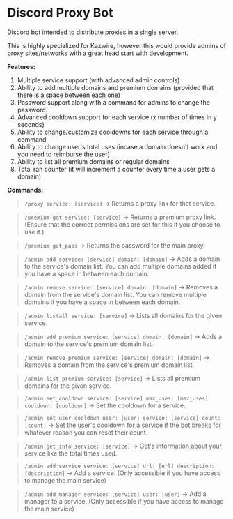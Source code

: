 # Discord Proxy Bot
Discord bot intended to distribute proxies in a single server.

This is highly specialized for Kazwire, however this would provide admins of proxy sites/networks with a great head start with development.

**Features:**
1. Multiple service support (with advanced admin controls)
2. Ability to add multiple domains and premium domains (provided that there is a space between each one)
3. Password support along with a command for admins to change the password.
4. Advanced cooldown support for each service (x number of times in y seconds)
5. Ability to change/customize cooldowns for each service through a command
6. Ability to change user's total uses (incase a domain doesn't work and you need to reimburse the user)
7. Ability to list all premium domains or regular domains
8. Total ran counter (it will increment a counter every time a user gets a domain)

**Commands:**

> `/proxy service: [service]`
> -> Returns a proxy link for that service.

> `/premium get service: [service]`
> -> Returns a premium proxy link. (Ensure that the correct permissions are set for this if you choose to use it.)

> `/premium get_pass`
> -> Returns the password for the main proxy.

> `/admin add service: [service] domain: [domain]`
> -> Adds a domain to the service's domain list. You can add multiple domains added if you have a space in between each domain.

> `/admin remove service: [service] domain: [domain]`
> -> Removes a domain from the service's domain list. You can remove multiple domains if you have a space in between each domain.

> `/admin listall service: [service]`
> -> Lists all domains for the given service.

> `/admin add_premium service: [service] domain: [domain]`
> -> Adds a domain to the service's premium domain list.

> `/admin remove_premium service: [service] domain: [domain]`
> -> Removes a domain from the service's premium domain list.

> `/admin list_premium service: [service]`
> -> Lists all premium domains for the given service.

> `/admin set_cooldown service: [service] max_uses: [max_uses] cooldown: [cooldown]`
> -> Set the cooldown for a service.

> `/admin set_user_cooldown user: [user] service: [service] count: [count]`
> -> Set the user's cooldown for a service if the bot breaks for whatever reason you can reset their count.

> `/admin get_info service: [service]`
> -> Get's information about your service like the total times used.

> `/admin add_service service: [service] url: [url] description: [description]`
> -> Add a service. (Only accessible if you have access to manage the main service)

> `/admin add_manager service: [service] user: [user]`
> -> Add a manager to a service. (Only accessible if you have access to manage the main service)

